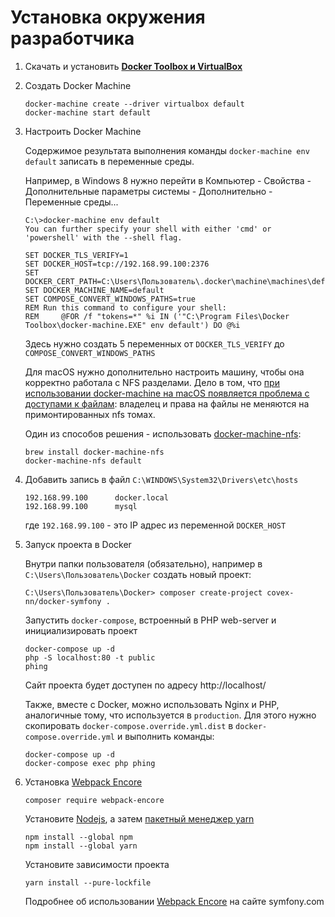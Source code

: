 Установка окружения разработчика
================================

1. Скачать и установить [**Docker Toolbox и VirtualBox**][1]

2. Создать Docker Machine

    ```
    docker-machine create --driver virtualbox default
    docker-machine start default
    ```

3. Настроить Docker Machine

    Содержимое результата выполнения команды `docker-machine env default` записать в переменные среды.
    
    Например, в Windows 8 нужно перейти в Компьютер - Свойства - Дополнительные параметры системы - Дополнительно - Переменные среды...

    ```
    C:\>docker-machine env default
    You can further specify your shell with either 'cmd' or 'powershell' with the --shell flag.

    SET DOCKER_TLS_VERIFY=1
    SET DOCKER_HOST=tcp://192.168.99.100:2376
    SET DOCKER_CERT_PATH=C:\Users\Пользователь\.docker\machine\machines\default
    SET DOCKER_MACHINE_NAME=default
    SET COMPOSE_CONVERT_WINDOWS_PATHS=true
    REM Run this command to configure your shell:
    REM     @FOR /f "tokens=*" %i IN ('"C:\Program Files\Docker Toolbox\docker-machine.EXE" env default') DO @%i
    ```
    
    Здесь нужно создать 5 переменных от `DOCKER_TLS_VERIFY` до `COMPOSE_CONVERT_WINDOWS_PATHS`
    
    Для macOS нужно дополнительно настроить машину, чтобы она корректно работала с NFS разделами.
    Дело в том, что [при использовании docker-machine на macOS появляется проблема с доступами к файлам][6]: 
    владелец и права на файлы не меняются на примонтированных nfs томах.
    
    Один из способов решения - использовать [docker-machine-nfs][5]:
    
    ```
    brew install docker-machine-nfs
    docker-machine-nfs default
    ```
      
4. Добавить запись в файл `C:\WINDOWS\System32\Drivers\etc\hosts`

    ```
    192.168.99.100		docker.local
    192.168.99.100		mysql
    ```

    где `192.168.99.100` - это IP адрес из переменной `DOCKER_HOST`

5. Запуск проекта в Docker

    Внутри папки пользователя (обязательно), например в `C:\Users\Пользователь\Docker` создать новый проект:
 
    `C:\Users\Пользователь\Docker> composer create-project covex-nn/docker-symfony .`

    Запустить `docker-compose`, встроенный в PHP web-server и инициализировать проект
    
    ```
    docker-compose up -d
    php -S localhost:80 -t public
    phing    
    ```
    
    Сайт проекта будет доступен по адресу http://localhost/

    Также, вместе с Docker, можно использовать Nginx и PHP, аналогичные тому, что используется в `production`.
    Для этого нужно скопировать `docker-compose.override.yml.dist` в `docker-compose.override.yml` и выполнить команды:
    
    ```
    docker-compose up -d
    docker-compose exec php phing    
    ```

6. Установка [Webpack Encore][2]

    ```
    composer require webpack-encore
    ```

    Установите [Nodejs][3], а затем [пакетный менеджер yarn][4]
    
    ```
    npm install --global npm
    npm install --global yarn
    ```

    Установите зависимости проекта

    ```
    yarn install --pure-lockfile
    ```
    
    Подробнее об использовании [Webpack Encore][2] на сайте symfony.com

    
[1]: https://docs.docker.com/toolbox/toolbox_install_windows/
[2]: http://symfony.com/doc/current/frontend/encore/installation.html
[3]: https://nodejs.org/en/download/
[4]: https://yarnpkg.com/en/
[5]: https://github.com/adlogix/docker-machine-nfs
[6]: https://github.com/boot2docker/boot2docker/issues/581
